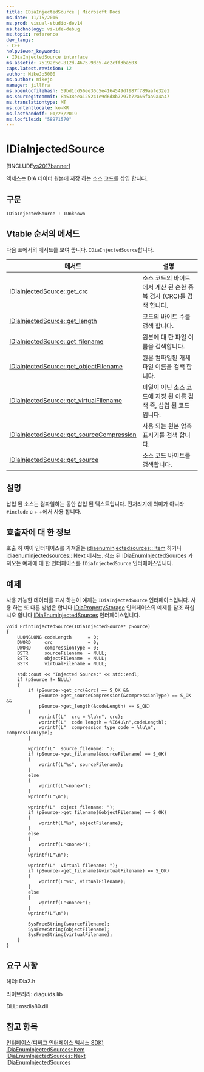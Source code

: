 ```yaml
---
title: IDiaInjectedSource | Microsoft Docs
ms.date: 11/15/2016
ms.prod: visual-studio-dev14
ms.technology: vs-ide-debug
ms.topic: reference
dev_langs:
- C++
helpviewer_keywords:
- IDiaInjectedSource interface
ms.assetid: 75192c5c-812d-4675-9dc5-4c2cff3ba503
caps.latest.revision: 12
author: MikeJo5000
ms.author: mikejo
manager: jillfra
ms.openlocfilehash: 59bd1cd56ee36c5e4164549df987f789aafe32e1
ms.sourcegitcommit: 8b538eea125241e9d6d8b7297b72a66faa9a4a47
ms.translationtype: MT
ms.contentlocale: ko-KR
ms.lasthandoff: 01/23/2019
ms.locfileid: "58971570"
---
```

# <a name="idiainjectedsource"></a>IDiaInjectedSource
[!INCLUDE[vs2017banner](../../includes/vs2017banner.md)]

액세스는 DIA 데이터 원본에 저장 하는 소스 코드를 삽입 합니다.  
  
## <a name="syntax"></a>구문  
  
```  
IDiaInjectedSource : IUnknown  
```  
  
## <a name="methods-in-vtable-order"></a>Vtable 순서의 메서드  
 다음 표에서의 메서드를 보여 줍니다. `IDiaInjectedSource`합니다.  
  
|메서드|설명|  
|------------|-----------------|  
|[IDiaInjectedSource::get_crc](../../debugger/debug-interface-access/idiainjectedsource-get-crc.md)|소스 코드의 바이트에서 계산 된 순환 중복 검사 (CRC)를 검색 합니다.|  
|[IDiaInjectedSource::get_length](../../debugger/debug-interface-access/idiainjectedsource-get-length.md)|코드의 바이트 수를 검색 합니다.|  
|[IDiaInjectedSource::get_filename](../../debugger/debug-interface-access/idiainjectedsource-get-filename.md)|원본에 대 한 파일 이름을 검색합니다.|  
|[IDiaInjectedSource::get_objectFilename](../../debugger/debug-interface-access/idiainjectedsource-get-objectfilename.md)|원본 컴파일된 개체 파일 이름을 검색 합니다.|  
|[IDiaInjectedSource::get_virtualFilename](../../debugger/debug-interface-access/idiainjectedsource-get-virtualfilename.md)|파일이 아닌 소스 코드에 지정 된 이름 검색 즉, 삽입 된 코드입니다.|  
|[IDiaInjectedSource::get_sourceCompression](../../debugger/debug-interface-access/idiainjectedsource-get-sourcecompression.md)|사용 되는 원본 압축 표시기를 검색 합니다.|  
|[IDiaInjectedSource::get_source](../../debugger/debug-interface-access/idiainjectedsource-get-source.md)|소스 코드 바이트를 검색합니다.|  
  
## <a name="remarks"></a>설명  
 삽입 된 소스는 컴파일하는 동안 삽입 된 텍스트입니다. 전처리기에 의미가 아니라 `#include` c + +에서 사용 합니다.  
  
## <a name="notes-for-callers"></a>호출자에 대 한 정보  
 호출 하 여이 인터페이스를 가져올는 [idiaenuminjectedsources:: Item](../../debugger/debug-interface-access/idiaenuminjectedsources-item.md) 하거나 [idiaenuminjectedsources:: Next](../../debugger/debug-interface-access/idiaenuminjectedsources-next.md) 메서드. 참조 된 [IDiaEnumInjectedSources](../../debugger/debug-interface-access/idiaenuminjectedsources.md) 가져오는 예제에 대 한 인터페이스를 `IDiaInjectedSource` 인터페이스입니다.  
  
## <a name="example"></a>예제  
 사용 가능한 데이터를 표시 하는이 예제는 `IDiaInjectedSource` 인터페이스입니다. 사용 하는 또 다른 방법은 합니다 [IDiaPropertyStorage](../../debugger/debug-interface-access/idiapropertystorage.md) 인터페이스의 예제를 참조 하십시오 합니다 [IDiaEnumInjectedSources](../../debugger/debug-interface-access/idiaenuminjectedsources.md) 인터페이스입니다.  
  
```cpp#  
void PrintInjectedSource(IDiaInjectedSource* pSource)  
{  
    ULONGLONG codeLength      = 0;  
    DWORD     crc             = 0;  
    DWORD     compressionType = 0;  
    BSTR      sourceFilename  = NULL;  
    BSTR      objectFilename  = NULL;  
    BSTR      virtualFilename = NULL;  
  
    std::cout << "Injected Source:" << std::endl;  
    if (pSource != NULL)  
    {  
        if (pSource->get_crc(&crc) == S_OK &&  
            pSource->get_sourceCompression(&compressionType) == S_OK &&  
            pSource->get_length(&codeLength) == S_OK)  
        {  
            wprintf(L"  crc = %lu\n", crc);  
            wprintf(L"  code length = %I64u\n",codeLength);  
            wprintf(L"  compression type code = %lu\n", compressionType);  
        }  
  
        wprintf(L"  source filename: ");  
        if (pSource->get_filename(&sourceFilename) == S_OK)  
        {  
            wprintf(L"%s", sourceFilename);  
        }  
        else  
        {  
            wprintf(L"<none>");  
        }  
        wprintf(L"\n");  
  
        wprintf(L"  object filename: ");  
        if (pSource->get_filename(&objectFilename) == S_OK)  
        {  
            wprintf(L"%s", objectFilename);  
        }  
        else  
        {  
            wprintf(L"<none>");  
        }  
        wprintf(L"\n");  
  
        wprintf(L"  virtual filename: ");  
        if (pSource->get_filename(&virtualFilename) == S_OK)  
        {  
            wprintf(L"%s", virtualFilename);  
        }  
        else  
        {  
            wprintf(L"<none>");  
        }  
        wprintf(L"\n");  
  
        SysFreeString(sourceFilename);  
        SysFreeString(objectFilename);  
        SysFreeString(virtualFilename);  
    }  
}  
```  
  
## <a name="requirements"></a>요구 사항  
 헤더: Dia2.h  
  
 라이브러리: diaguids.lib  
  
 DLL: msdia80.dll  
  
## <a name="see-also"></a>참고 항목  
 [인터페이스(디버그 인터페이스 액세스 SDK)](../../debugger/debug-interface-access/interfaces-debug-interface-access-sdk.md)   
 [IDiaEnumInjectedSources::Item](../../debugger/debug-interface-access/idiaenuminjectedsources-item.md)   
 [IDiaEnumInjectedSources::Next](../../debugger/debug-interface-access/idiaenuminjectedsources-next.md)   
 [IDiaEnumInjectedSources](../../debugger/debug-interface-access/idiaenuminjectedsources.md)
